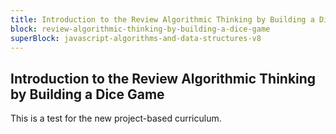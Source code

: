 ```yaml
---
title: Introduction to the Review Algorithmic Thinking by Building a Dice Game
block: review-algorithmic-thinking-by-building-a-dice-game
superBlock: javascript-algorithms-and-data-structures-v8
---
```


## Introduction to the Review Algorithmic Thinking by Building a Dice Game

This is a test for the new project-based curriculum.
